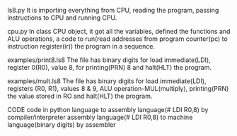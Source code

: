 ls8.py
It is importing everything from CPU, reading the program, passing instructions to CPU and running CPU.

cpu.py
In class CPU object, it got all the variables, defined the functions and ALU operations, a code to run(read addresses from program counter(pc) to instruction register(ir)) the program in a sequence.

examples/print8.ls8
The file has binary digits for load immediate(LDI), register 0(R0), value 8, for printing(PRN) 8 and halt(HLT) the program.

examples/mult.ls8
The file has binary digits for load immediate(LDI), registers (R0, R1), values 8 & 9, ALU operation-MUL(multiply), printing(PRN) the value stored in RO and halt(HLT) the program.

CODE
code in python language to assembly language(# LDI R0,8) by compiler/interpreter
assembly language(# LDI R0,8) to machine language(binary digits) by assembler